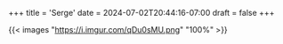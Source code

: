 +++
title = 'Serge'
date = 2024-07-02T20:44:16-07:00
draft = false 
+++

{{< images "https://i.imgur.com/qDu0sMU.png" "100%" >}}
